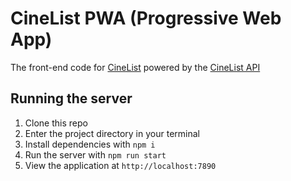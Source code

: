 # CineList PWA (Progressive Web App)

The front-end code for [CineList](https://cinelist.co.uk) powered by the [CineList API](https://github.com/seanmtracey/CineList-API)

## Running the server

1. Clone this repo
2. Enter the project directory in your terminal
3. Install dependencies with `npm i`
4. Run the server with `npm run start`
5. View the application at `http://localhost:7890`